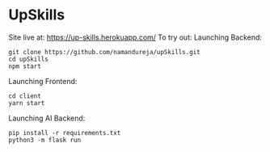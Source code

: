 # UpSkills
Site live at: https://up-skills.herokuapp.com/
To try out:
Launching Backend:
```
git clone https://github.com/namandureja/upSkills.git
cd upSkills
npm start
```

Launching Frontend:
```
cd client
yarn start
```

Launching AI Backend:
```
pip install -r requirements.txt
python3 -m flask run
```

